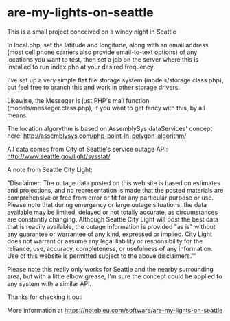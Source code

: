 are-my-lights-on-seattle
========================

This is a small project conceived on a windy night in Seattle

In local.php, set the latitude and longitude, along with an email address (most cell phone carriers also provide email-to-text options) of any locations you want to test, then set a job on the server where this is installed to run index.php at your desired frequency.

I've set up a very simple flat file storage system (models/storage.class.php), but feel free to branch this and work in other storage drivers.

Likewise, the Messeger is just PHP's mail function (models/messeger.class.php), if you want to get fancy with this, by all means.

The location algorythm is based on AssemblySys dataServices' concept here: http://assemblysys.com/php-point-in-polygon-algorithm/

All data comes from City of Seattle's service outage API: http://www.seattle.gov/light/sysstat/

A note from Seattle City Light:

"Disclaimer: The outage data posted on this web site is based on estimates and projections, and no representation is made that the posted materials are comprehensive or free from error or fit for any particular purpose or use. Please note that during emergency or large outage situations, the data available may be limited, delayed or not totally accurate, as circumstances are constantly changing. Although Seattle City Light will post the best data that is readily available, the outage information is provided "as is" without any guarantee or warrantee of any kind, expressed or implied. City Light does not warrant or assume any legal liability or responsibility for the reliance, use, accuracy, completeness, or usefulness of any information. Use of this website is permitted subject to the above disclaimers.""

Please note this really only works for Seattle and the nearby surrounding area, but with a little elbow grease, I'm sure the concept could be applied to any system with a similar API.

Thanks for checking it out!

More information at https://notebleu.com/software/are-my-lights-on-seattle
